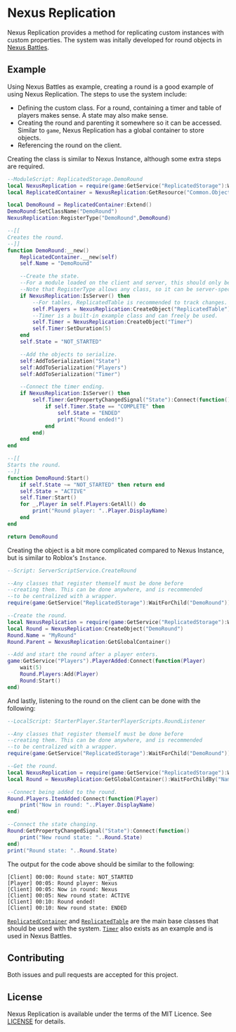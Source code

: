 # Nexus Replication
Nexus Replication provides a method for replicating custom
instances with custom properties. The system was initally
developed for round objects in
[Nexus Battles](https://github.com/thenexusAvenger/nexus-battles).

## Example
Using Nexus Battles as example, creating a round is a good
example of using Nexus Replication. The steps to use the system
include:
- Defining the custom class. For a round, containing a timer and
  table of players makes sense. A state may also make sense.
- Creating the round and parenting it somewhere so it can be
  accessed. Similar to `game`, Nexus Replication has a global
  container to store objects.
- Referencing the round on the client.

Creating the class is similar to Nexus Instance, although some
extra steps are required.

```lua
--ModuleScript: ReplicatedStorage.DemoRound
local NexusReplication = require(game:GetService("ReplicatedStorage"):WaitForChild("NexusReplication"))
local ReplicatedContainer = NexusReplication:GetResource("Common.Object.ReplicatedContainer")

local DemoRound = ReplicatedContainer:Extend()
DemoRound:SetClassName("DemoRound")
NexusReplication:RegisterType("DemoRound",DemoRound)

--[[
Creates the round.
--]]
function DemoRound:__new()
    ReplicatedContainer.__new(self)
    self.Name = "DemoRound"

    --Create the state.
    --For a module loaded on the client and server, this should only be done on the server.
    --Note that RegisterType allows any class, so it can be server-specific or client-specific.
    if NexusReplication:IsServer() then
        --For tables, ReplicatedTable is recommended to track changes.
        self.Players = NexusReplication:CreateObject("ReplicatedTable")
        --Timer is a built-in example class and can freely be used.
        self.Timer = NexusReplication:CreateObject("Timer")
        self.Timer:SetDuration(5)
    end
    self.State = "NOT_STARTED"

    --Add the objects to serialize.
    self:AddToSerialization("State")
    self:AddToSerialization("Players")
    self:AddToSerialization("Timer")

    --Connect the timer ending.
    if NexusReplication:IsServer() then
        self.Timer:GetPropertyChangedSignal("State"):Connect(function()
            if self.Timer.State == "COMPLETE" then
                self.State = "ENDED"
                print("Round ended!")
            end
        end)
    end
end

--[[
Starts the round.
--]]
function DemoRound:Start()
    if self.State ~= "NOT_STARTED" then return end
    self.State = "ACTIVE"
    self.Timer:Start()
    for _,Player in self.Players:GetAll() do
        print("Round player: "..Player.DisplayName)
    end
end

return DemoRound
```

Creating the object is a bit more complicated compared to
Nexus Instance, but is similar to Roblox's `Instance`.
```lua
--Script: ServerScriptService.CreateRound

--Any classes that register themself must be done before
--creating them. This can be done anywhere, and is recommended
--to be centralized with a wrapper.
require(game:GetService("ReplicatedStorage"):WaitForChild("DemoRound"))

--Create the round.
local NexusReplication = require(game:GetService("ReplicatedStorage"):WaitForChild("NexusReplication"))
local Round = NexusReplication:CreateObject("DemoRound")
Round.Name = "MyRound"
Round.Parent = NexusReplication:GetGlobalContainer()

--Add and start the round after a player enters.
game:GetService("Players").PlayerAdded:Connect(function(Player)
    wait(5)
    Round.Players:Add(Player)
    Round:Start()
end)
```

And lastly, listening to the round on the client can be done
with the following:
```lua
--LocalScript: StarterPlayer.StarterPlayerScripts.RoundListener

--Any classes that register themself must be done before
--creating them. This can be done anywhere, and is recommended
--to be centralized with a wrapper.
require(game:GetService("ReplicatedStorage"):WaitForChild("DemoRound"))

--Get the round.
local NexusReplication = require(game:GetService("ReplicatedStorage"):WaitForChild("NexusReplication"))
local Round = NexusReplication:GetGlobalContainer():WaitForChildBy("Name","MyRound")

--Connect being added to the round.
Round.Players.ItemAdded:Connect(function(Player)
    print("Now in round: "..Player.DisplayName)
end)

--Connect the state changing.
Round:GetPropertyChangedSignal("State"):Connect(function()
    print("New round state: "..Round.State)
end)
print("Round state: "..Round.State)
```

The output for the code above should be similar to the following:
```
[Client] 00:00: Round state: NOT_STARTED
[Player] 00:05: Round player: Nexus
[Client] 00:05: Now in round: Nexus
[Client] 00:05: New round state: ACTIVE
[Client] 00:10: Round ended!
[Client] 00:10: New round state: ENDED
```

[`ReplicatedContainer`](src/Common/Object/ReplicatedContainer.lua) and
[`ReplicatedTable`](src/Common/Object/ReplicatedTable.lua) are the main
base classes that should be used with the system.
[`Timer`](src/Example/Timer.lua) also exists as an example and is used
in Nexus Battles.

## Contributing
Both issues and pull requests are accepted for this project.

## License
Nexus Replication is available under the terms of the MIT 
Licence. See [LICENSE](LICENSE) for details.